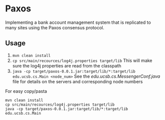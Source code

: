 # Paxos

Implementing a bank account management system that is replicated to many sites using the Paxos consensus protocol.

## Usage
1. `mvn clean install`
2. `cp src/main/recources/log4j.properties target/lib` This will make sure the log4j properties are read from the classpath
3. `java -cp target/paxos-0.0.1.jar:target/lib/*:target/lib edu.ucsb.cs.Main <node_num>` See the *edu.ucsb.cs.MessengerConf.java* file for details on the servers and corresponding node numbers

For easy copy/pasta
```
mvn clean install
cp src/main/recources/log4j.properties target/lib
java -cp target/paxos-0.0.1.jar:target/lib/*:target/lib edu.ucsb.cs.Main
```
